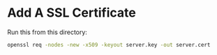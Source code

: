 # Add A SSL Certificate
Run this from this directory:
```sh
openssl req -nodes -new -x509 -keyout server.key -out server.cert
```
